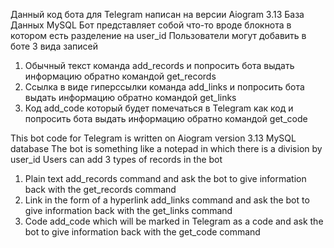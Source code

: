 Данный код бота для Telegram написан на версии Aiogram 3.13
База Данных MySQL
Бот представляет собой что-то вроде блокнота в котором есть разделение на user_id
Пользователи могут добавить в боте 3 вида записей
1) Обычный текст команда add_records и попросить бота выдать информацию обратно командой get_records
2) Ссылка в виде гиперссылки команда add_links и попросить бота выдать информацию обратно командой get_links
3) Код add_code который будет помечаться в Telegram как код и попросить бота выдать информацию обратно командой get_code


This bot code for Telegram is written on Aiogram version 3.13
MySQL database
The bot is something like a notepad in which there is a division by user_id
Users can add 3 types of records in the bot
1) Plain text add_records command and ask the bot to give information back with the get_records command
2) Link in the form of a hyperlink add_links command and ask the bot to give information back with the get_links command
3) Code add_code which will be marked in Telegram as a code and ask the bot to give information back with the get_code command
